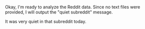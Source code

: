 Okay, I'm ready to analyze the Reddit data. Since no text files were provided, I will output the "quiet subreddit" message.

It was very quiet in that subreddit today.
